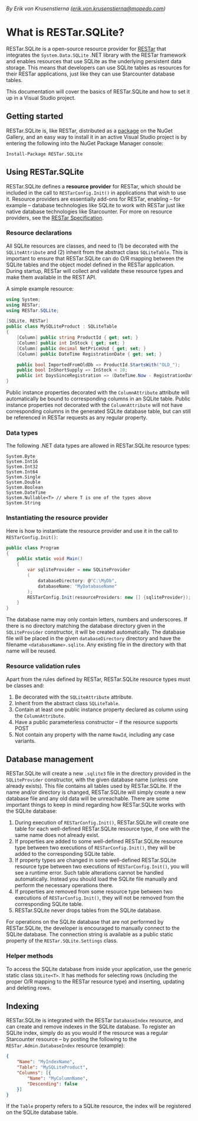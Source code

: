 _By Erik von Krusenstierna (erik.von.krusenstierna@mopedo.com)_

# What is RESTar.SQLite?

RESTar.SQLite is a open-source resource provider for [RESTar](https://github.com/Mopedo/Home/tree/master/Documentation/RESTar) that integrates the `System.Data.SQLite` .NET library with the RESTar framework and enables resources that use SQLite as the underlying persistent data storage. This means that developers can use SQLite tables as resources for their RESTar applications, just like they can use Starcounter database tables.

This documentation will cover the basics of RESTar.SQLite and how to set it up in a Visual Studio project.

## Getting started

RESTar.SQLite is, like RESTar, distributed as a [package](https://www.nuget.org/packages/RESTar.SQLite) on the NuGet Gallery, and an easy way to install it in an active Visual Studio project is by entering the following into the NuGet Package Manager console:

```
Install-Package RESTar.SQLite
```

## Using RESTar.SQLite

RESTar.SQLite defines a **resource provider** for RESTar, which should be included in the call to `RESTarConfig.Init()` in applications that wish to use it. Resource providers are essentially add-ons for RESTar, enabling – for example – database technologies like SQLite to work with RESTar just like native database technologies like Starcounter. For more on resource providers, see the [RESTar Specification](https://github.com/Mopedo/Home/tree/master/Documentation/RESTar).

### Resource declarations

All SQLite resources are classes, and need to (1) be decorated with the `SQLiteAttribute` and (2) inherit from the abstract class `SQLiteTable`. This is important to ensure that RESTar.SQLite can do O/R mapping between the SQLite tables and the object model defined in the RESTar application. During startup, RESTar will collect and validate these resource types and make them available in the REST API.

A simple example resource:

```csharp
using System;
using RESTar;
using RESTar.SQLite;

[SQLite, RESTar]
public class MySQLiteProduct : SQLiteTable
{
    [Column] public string ProductId { get; set; }
    [Column] public int InStock { get; set; }
    [Column] public decimal NetPriceUsd { get; set; }
    [Column] public DateTime RegistrationDate { get; set; }

    public bool ImportedFromOldDb => ProductId.StartsWith("OLD_");
    public bool InShortSupply => InStock < 10;
    public int DaysSinceRegistration => (DateTime.Now - RegistrationDate).Days;
}
```

Public instance properties decorated with the `ColumnAttribute` attribute will automatically be bound to corresponding columns in an SQLite table. Public instance properties not decorated with the `ColumnAttribute` will not have corresponding columns in the generated SQLite database table, but can still be referenced in RESTar requests as any regular property.

### Data types

The following .NET data types are allowed in RESTar.SQLite resource types:

```
System.Byte
System.Int16
System.Int32
System.Int64
System.Single
System.Double
System.Boolean
System.DateTime
System.Nullable<T> // where T is one of the types above
System.String
```

### Instantiating the resource provider

Here is how to instantiate the resource provider and use it in the call to `RESTarConfig.Init()`:

```csharp
public class Program
{
    public static void Main()
    {
        var sqliteProvider = new SQLiteProvider
        (
            databaseDirectory: @"C:\MyDb",
            databaseName: "MyDatabaseName"
        );
        RESTarConfig.Init(resourceProviders: new [] {sqliteProvider});
    }
}
```

The database name may only contain letters, numbers and underscores. If there is no directory matching the database directory given in the `SQLiteProvider` constructor, it will be created automatically. The database file will be placed in the given `databaseDirectory` directory and have the filename `<databaseName>.sqlite`. Any existing file in the directory with that name will be reused.

### Resource validation rules

Apart from the rules defined by RESTar, RESTar.SQLite resource types must be classes and:

1. Be decorated with the `SQLiteAttribute` attribute.
2. Inherit from the abstract class `SQLiteTable`.
3. Contain at least one public instance property declared as column using the `ColumnAttribute`.
4. Have a public parameterless constructor – if the resource supports POST
5. Not contain any property with the name `RowId`, including any case variants.

## Database management

RESTar.SQLite will create a new `.sqlite3` file in the directory provided in the `SQLiteProvider` constructor, with the given database name (unless one already exists). This file contains all tables used by RESTar.SQLite. If the name and/or directory is changed, RESTar.SQLite will simply create a new database file and any old data will be unreachable. There are some important things to keep in mind regarding how RESTar.SQLite works with the SQLite database:

1. During execution of `RESTarConfig.Init()`, RESTar.SQLite will create one table for each well-defined RESTar.SQLite resource type, if one with the same name does not already exist.
2. If properties are added to some well-defined RESTar.SQLite resource type between two executions of `RESTarConfig.Init()`, they will be added to the corresponding SQLite table.
3. If property types are changed in some well-defined RESTar.SQLite resource type between two executions of `RESTarConfig.Init()`, you will see a runtime error. Such table alterations cannot be handled automatically. Instead you should load the SQLite file manually and perform the necessary operations there.
4. If properties are removed from some resource type between two executions of `RESTarConfig.Init()`, they will not be removed from the corresponding SQLite table.
5. RESTar.SQLite never drops tables from the SQLite database.

For operations on the SQLite database that are not performed by RESTar.SQLite, the developer is encouraged to manually connect to the SQLite database. The connection string is available as a public static property of the `RESTar.SQLite.Settings` class.

### Helper methods

To access the SQLite database from inside your application, use the generic static class `SQLite<T>`. It has methods for selecting rows (including the proper O/R mapping to the RESTar resource type) and inserting, updating and deleting rows.

## Indexing

RESTar.SQLite is integrated with the RESTar `DatabaseIndex` resource, and can create and remove indexes in the SQLite database. To register an SQLite index, simply do as you would if the resource was a regular Starcounter resource – by posting the following to the `RESTar.Admin.DatabaseIndex` resource (example):

```json
{
    "Name": "MyIndexName",
    "Table": "MySQLiteProduct",
    "Columns": [{
        "Name": "MyColumnName",
        "Descending": false
    }]
}
```

If the `Table` property refers to a SQLite resource, the index will be registered on the SQLite database table.
